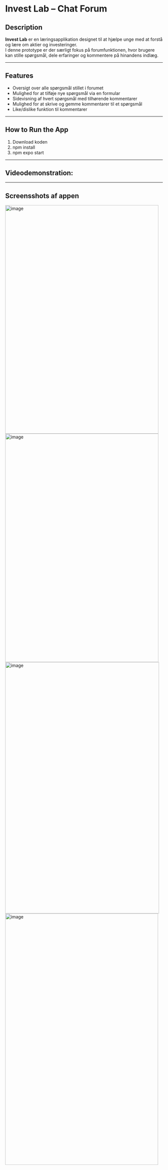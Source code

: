 # Invest Lab – Chat Forum  

## Description  
**Invest Lab** er en læringsapplikation designet til at hjælpe unge med at forstå og lære om aktier og investeringer.  
I denne prototype er der særligt fokus på forumfunktionen, hvor brugere kan stille spørgsmål, dele erfaringer og kommentere på hinandens indlæg.  

---

## Features  
- Oversigt over alle spørgsmål stillet i forumet  
- Mulighed for at tilføje nye spørgsmål via en formular  
- Sidevisning af hvert spørgsmål med tilhørende kommentarer  
- Mulighed for at skrive og gemme kommentarer til et spørgsmål  
- Like/dislike funktion til kommentarer  

---

## How to Run the App  

1. Download koden
2. npm install
3. npm expo start

---

## Videodemonstration:

---

## Screensshots af appen

<img width="490" height="728" alt="image" src="https://github.com/user-attachments/assets/7890d25f-504c-4d40-ab46-1248196bceb3" />


<img width="490" height="728" alt="image" src="https://github.com/user-attachments/assets/aa6c9a2b-300a-41e5-9a2c-d6f8950e8e50" />


<img width="492" height="801" alt="image" src="https://github.com/user-attachments/assets/4c45abc9-71ea-412b-8ce2-976716194a31" />


<img width="489" height="801" alt="image" src="https://github.com/user-attachments/assets/fa5c8c49-2cd3-4eb8-86bf-42e4eeea8570" />
